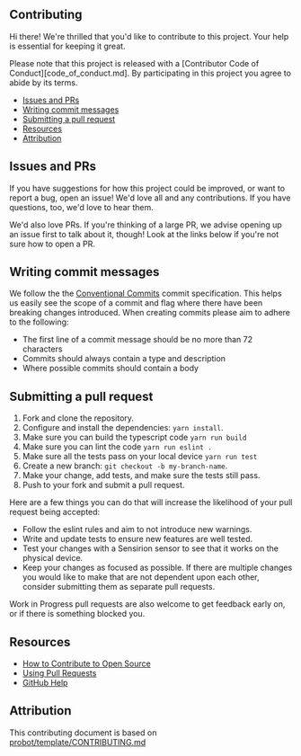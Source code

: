 ## Contributing

Hi there! We're thrilled that you'd like to contribute to this project. Your
help is essential for keeping it great.

Please note that this project is released with a [Contributor Code of
Conduct][code_of_conduct.md]. By participating in this project you agree to
abide by its terms.

<!-- START doctoc generated TOC please keep comment here to allow auto update -->
<!-- DON'T EDIT THIS SECTION, INSTEAD RE-RUN doctoc TO UPDATE -->

- [Issues and PRs](#issues-and-prs)
- [Writing commit messages](#writing-commit-messages)
- [Submitting a pull request](#submitting-a-pull-request)
- [Resources](#resources)
- [Attribution](#attribution)

<!-- END doctoc generated TOC please keep comment here to allow auto update -->

## Issues and PRs

If you have suggestions for how this project could be improved, or want to
report a bug, open an issue! We'd love all and any contributions. If you have
questions, too, we'd love to hear them.

We'd also love PRs. If you're thinking of a large PR, we advise opening up an
issue first to talk about it, though! Look at the links below if you're not sure
how to open a PR.

## Writing commit messages

We follow the the
[Conventional Commits](https://www.conventionalcommits.org/en/v1.0.0/) commit
specification. This helps us easily see the scope of a commit and flag where
there have been breaking changes introduced. When creating commits please aim to
adhere to the following:

- The first line of a commit message should be no more than 72 characters
- Commits should always contain a type and description
- Where possible commits should contain a body

## Submitting a pull request

1. Fork and clone the repository.
2. Configure and install the dependencies: `yarn install`.
3. Make sure you can build the typescript code `yarn run build`
4. Make sure you can lint the code `yarn run eslint .`
5. Make sure all the tests pass on your local device `yarn run test`
6. Create a new branch: `git checkout -b my-branch-name`.
7. Make your change, add tests, and make sure the tests still pass.
8. Push to your fork and submit a pull request.

Here are a few things you can do that will increase the likelihood of your pull
request being accepted:

- Follow the eslint rules and aim to not introduce new warnings.
- Write and update tests to ensure new features are well tested.
- Test your changes with a Sensirion sensor to see that it works on the physical
  device.
- Keep your changes as focused as possible. If there are multiple changes you
  would like to make that are not dependent upon each other, consider submitting
  them as separate pull requests.

Work in Progress pull requests are also welcome to get feedback early on, or if
there is something blocked you.

## Resources

- [How to Contribute to Open Source](https://opensource.guide/how-to-contribute/)
- [Using Pull Requests](https://help.github.com/articles/about-pull-requests/)
- [GitHub Help](https://help.github.com)

## Attribution

This contributing document is based on
[probot/template/CONTRIBUTING.md](https://github.com/probot/template/blob/master/CONTRIBUTING.md)
